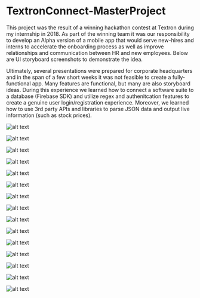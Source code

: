 # TextronConnect-MasterProject
This project was the result of a winning hackathon contest at Textron during my internship in 2018. As part of the winning team it was our responsibility to develop an Alpha version of a mobile app that would serve new-hires and interns to accelerate the onboarding process as well as improve relationships and communication between HR and new employees. Below are UI storyboard screenshots to demonstrate the idea.

Ultimately, several presentations were prepared for corporate headquarters and in the span of a few short weeks it was not feasible to create a fully-functional app. Many features are functional, but many are also storyboard ideas. During this experience we learned how to connect a software suite to a database (Firebase SDK) and utilize regex and authenitcation features to create a genuine user login/registration experience. Moreover, we learned how to use 3rd party APIs and libraries to parse JSON data and output live information (such as stock prices). 

![alt text](https://github.com/andrejandre/TextronConnect-MasterProject/blob/master/Intern%20Home-Screen.png)

![alt text](https://github.com/andrejandre/TextronConnect-MasterProject/blob/master/Intern%20Checklist.png)

![alt text](https://github.com/andrejandre/TextronConnect-MasterProject/blob/master/Intern%20Checklist%20Popup.png)

![alt text](https://github.com/andrejandre/TextronConnect-MasterProject/blob/master/HR%20Checklist.png)

![alt text](https://github.com/andrejandre/TextronConnect-MasterProject/blob/master/Intern%20Announcements.png)

![alt text](https://github.com/andrejandre/TextronConnect-MasterProject/blob/master/HR%20Announcements.png)

![alt text](https://github.com/andrejandre/TextronConnect-MasterProject/blob/master/Housing%20Menu.png)

![alt text](https://github.com/andrejandre/TextronConnect-MasterProject/blob/master/Events%20Screen.png)

![alt text](https://github.com/andrejandre/TextronConnect-MasterProject/blob/master/About%20Textron%20Screen.png)

![alt text](https://github.com/andrejandre/TextronConnect-MasterProject/blob/master/Map%20Screen.png)

![alt text](https://github.com/andrejandre/TextronConnect-MasterProject/blob/master/Profile%20Screen.png)

![alt text](https://github.com/andrejandre/TextronConnect-MasterProject/blob/master/Roommate%20Finder.png)

![alt text](https://github.com/andrejandre/TextronConnect-MasterProject/blob/master/Stock%20Ticker.png)

![alt text](https://raw.githubusercontent.com/username/projectname/branch/path/to/img.png)

![alt text](https://raw.githubusercontent.com/username/projectname/branch/path/to/img.png)
